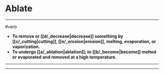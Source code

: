 # Ablate
---
#verb
- **To remove or [[d/_decrease|decrease]] something by [[c/_cutting|cutting]], [[e/_erosion|erosion]], melting, evaporation, or vaporization.**
- **To undergo [[a/_ablation|ablation]]; to [[b/_become|become]] melted or evaporated and removed at a high temperature.**
---
---
